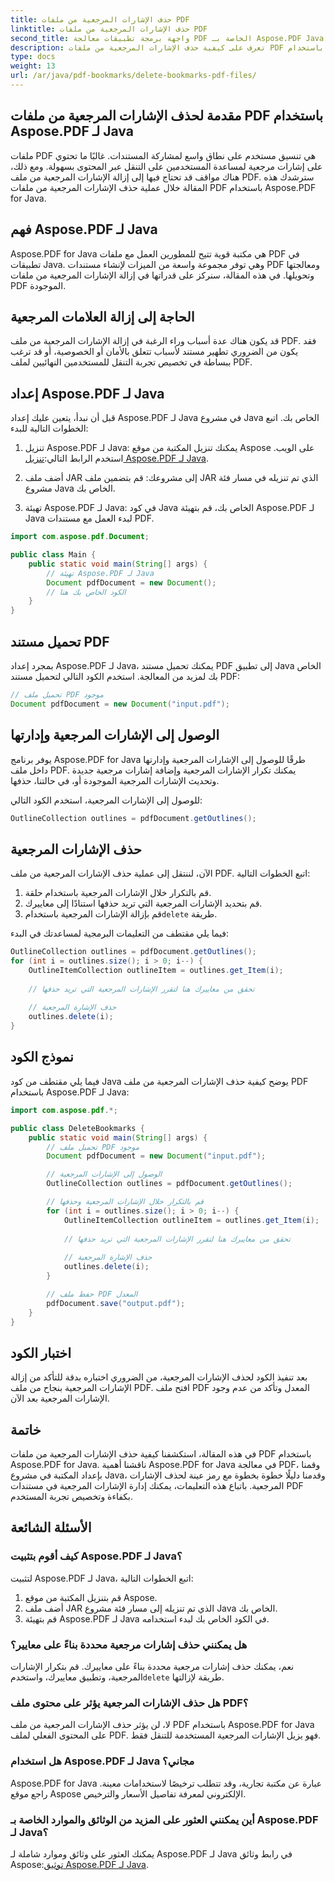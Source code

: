 ```yaml
---
title: حذف الإشارات المرجعية من ملفات PDF
linktitle: حذف الإشارات المرجعية من ملفات PDF
second_title: واجهة برمجة تطبيقات معالجة PDF الخاصة بـ Aspose.PDF Java
description: تعرف على كيفية حذف الإشارات المرجعية من ملفات PDF بسهولة باستخدام Aspose.PDF for Java. دليلنا خطوة بخطوة ونموذج التعليمات البرمجية يجعلان الأمر بسيطًا.
type: docs
weight: 13
url: /ar/java/pdf-bookmarks/delete-bookmarks-pdf-files/
---
```


## مقدمة لحذف الإشارات المرجعية من ملفات PDF باستخدام Aspose.PDF لـ Java

ملفات PDF هي تنسيق مستخدم على نطاق واسع لمشاركة المستندات. غالبًا ما تحتوي على إشارات مرجعية لمساعدة المستخدمين على التنقل عبر المحتوى بسهولة. ومع ذلك، هناك مواقف قد تحتاج فيها إلى إزالة الإشارات المرجعية من ملف PDF. سترشدك هذه المقالة خلال عملية حذف الإشارات المرجعية من ملفات PDF باستخدام Aspose.PDF for Java.

## فهم Aspose.PDF لـ Java

Aspose.PDF for Java هي مكتبة قوية تتيح للمطورين العمل مع ملفات PDF في تطبيقات Java. وهي توفر مجموعة واسعة من الميزات لإنشاء مستندات PDF ومعالجتها وتحويلها. في هذه المقالة، سنركز على قدراتها في إزالة الإشارات المرجعية من ملفات PDF الموجودة.

## الحاجة إلى إزالة العلامات المرجعية

قد يكون هناك عدة أسباب وراء الرغبة في إزالة الإشارات المرجعية من ملف PDF. فقد يكون من الضروري تطهير مستند لأسباب تتعلق بالأمان أو الخصوصية، أو قد ترغب ببساطة في تخصيص تجربة التنقل للمستخدمين النهائيين لملف PDF.

## إعداد Aspose.PDF لـ Java

قبل أن نبدأ، يتعين عليك إعداد Aspose.PDF لـ Java في مشروع Java الخاص بك. اتبع الخطوات التالية للبدء:

1.  تنزيل Aspose.PDF لـ Java: يمكنك تنزيل المكتبة من موقع Aspose على الويب. استخدم الرابط التالي:[تنزيل Aspose.PDF لـ Java](https://releases.aspose.com/pdf/java/).

2. أضف ملف JAR إلى مشروعك: قم بتضمين ملف JAR الذي تم تنزيله في مسار فئة مشروع Java الخاص بك.

3. تهيئة Aspose.PDF لـ Java: في كود Java الخاص بك، قم بتهيئة Aspose.PDF لـ Java لبدء العمل مع مستندات PDF.

```java
import com.aspose.pdf.Document;

public class Main {
    public static void main(String[] args) {
        // تهيئة Aspose.PDF لـ Java
        Document pdfDocument = new Document();
        // الكود الخاص بك هنا
    }
}
```

## تحميل مستند PDF

بمجرد إعداد Aspose.PDF لـ Java، يمكنك تحميل مستند PDF إلى تطبيق Java الخاص بك لمزيد من المعالجة. استخدم الكود التالي لتحميل مستند PDF:

```java
// تحميل ملف PDF موجود
Document pdfDocument = new Document("input.pdf");
```

## الوصول إلى الإشارات المرجعية وإدارتها

يوفر برنامج Aspose.PDF for Java طرقًا للوصول إلى الإشارات المرجعية وإدارتها داخل ملف PDF. يمكنك تكرار الإشارات المرجعية وإضافة إشارات مرجعية جديدة وتحديث الإشارات المرجعية الموجودة أو، في حالتنا، حذفها.

للوصول إلى الإشارات المرجعية، استخدم الكود التالي:

```java
OutlineCollection outlines = pdfDocument.getOutlines();
```

## حذف الإشارات المرجعية

الآن، لننتقل إلى عملية حذف الإشارات المرجعية من ملف PDF. اتبع الخطوات التالية:

1. قم بالتكرار خلال الإشارات المرجعية باستخدام حلقة.
2. قم بتحديد الإشارات المرجعية التي تريد حذفها استنادًا إلى معاييرك.
3.  قم بإزالة الإشارات المرجعية باستخدام`delete` طريقة.

فيما يلي مقتطف من التعليمات البرمجية لمساعدتك في البدء:

```java
OutlineCollection outlines = pdfDocument.getOutlines();
for (int i = outlines.size(); i > 0; i--) {
    OutlineItemCollection outlineItem = outlines.get_Item(i);
    
    // تحقق من معاييرك هنا لتقرر الإشارات المرجعية التي تريد حذفها
    
    // حذف الإشارة المرجعية
    outlines.delete(i);
}
```

## نموذج الكود

فيما يلي مقتطف من كود Java يوضح كيفية حذف الإشارات المرجعية من ملف PDF باستخدام Aspose.PDF لـ Java:

```java
import com.aspose.pdf.*;

public class DeleteBookmarks {
    public static void main(String[] args) {
        // تحميل ملف PDF موجود
        Document pdfDocument = new Document("input.pdf");

        // الوصول إلى الإشارات المرجعية
        OutlineCollection outlines = pdfDocument.getOutlines();

        // قم بالتكرار خلال الإشارات المرجعية وحذفها
        for (int i = outlines.size(); i > 0; i--) {
            OutlineItemCollection outlineItem = outlines.get_Item(i);
            
            // تحقق من معاييرك هنا لتقرر الإشارات المرجعية التي تريد حذفها
            
            // حذف الإشارة المرجعية
            outlines.delete(i);
        }

        // حفظ ملف PDF المعدل
        pdfDocument.save("output.pdf");
    }
}
```

## اختبار الكود

بعد تنفيذ الكود لحذف الإشارات المرجعية، من الضروري اختباره بدقة للتأكد من إزالة الإشارات المرجعية بنجاح من ملف PDF. افتح ملف PDF المعدل وتأكد من عدم وجود الإشارات المرجعية بعد الآن.

## خاتمة

في هذه المقالة، استكشفنا كيفية حذف الإشارات المرجعية من ملفات PDF باستخدام Aspose.PDF for Java. ناقشنا أهمية Aspose.PDF for Java في معالجة PDF، وقمنا بإعداد المكتبة في مشروع Java، وقدمنا دليلًا خطوة بخطوة مع رمز عينة لحذف الإشارات المرجعية. باتباع هذه التعليمات، يمكنك إدارة الإشارات المرجعية في مستندات PDF بكفاءة وتخصيص تجربة المستخدم.

## الأسئلة الشائعة

### كيف أقوم بتثبيت Aspose.PDF لـ Java؟

لتثبيت Aspose.PDF لـ Java، اتبع الخطوات التالية:
1. قم بتنزيل المكتبة من موقع Aspose.
2. أضف ملف JAR الذي تم تنزيله إلى مسار فئة مشروع Java الخاص بك.
3. قم بتهيئة Aspose.PDF لـ Java في الكود الخاص بك لبدء استخدامه.

### هل يمكنني حذف إشارات مرجعية محددة بناءً على معايير؟

 نعم، يمكنك حذف إشارات مرجعية محددة بناءً على معاييرك. قم بتكرار الإشارات المرجعية، وتطبيق معاييرك، واستخدم`delete` طريقة لإزالتها.

### هل حذف الإشارات المرجعية يؤثر على محتوى ملف PDF؟

لا، لن يؤثر حذف الإشارات المرجعية من ملف PDF باستخدام Aspose.PDF for Java على المحتوى الفعلي لملف PDF. فهو يزيل الإشارات المرجعية المستخدمة للتنقل فقط.

### هل استخدام Aspose.PDF لـ Java مجاني؟

Aspose.PDF for Java عبارة عن مكتبة تجارية، وقد تتطلب ترخيصًا لاستخدامات معينة. راجع موقع Aspose الإلكتروني لمعرفة تفاصيل الأسعار والترخيص.

### أين يمكنني العثور على المزيد من الوثائق والموارد الخاصة بـ Aspose.PDF لـ Java؟

 يمكنك العثور على وثائق وموارد شاملة لـ Aspose.PDF لـ Java في رابط وثائق Aspose:[توثيق Aspose.PDF لـ Java](https://reference.aspose.com/pdf/java/).